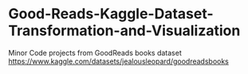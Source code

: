 # Good-Reads-Kaggle-Dataset-Transformation-and-Visualization
Minor Code projects from GoodReads books dataset
https://www.kaggle.com/datasets/jealousleopard/goodreadsbooks
